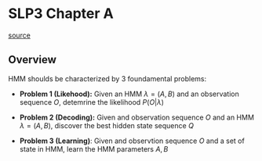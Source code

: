 # SLP3 Chapter A

[source](https://web.stanford.edu/~jurafsky/slp3/A.pdf)

## Overview

HMM shoulds be characterized by 3 foundamental problems:

+ **Problem 1 (Likehood):**  Given an HMM $\lambda = (A,B)$ and an observation sequence $O$, detemrine the likelihood $P(O|\lambda)$

+ **Problem 2 (Decoding):** Given and observation sequence $O$ and an HMM $\lambda = (A,B)$, discover the best hidden state sequence $Q$

+ **Problem 3 (Learning)**: Given and observtion sequence $O$ and a set of state in HMM, learn the HMM parameters $A,B$

